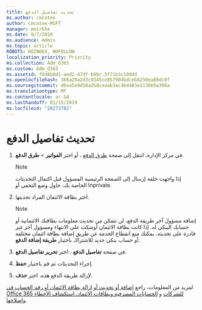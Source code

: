 ```yaml
---
title: تحديث تفاصيل الدفع
ms.author: cmcatee
author: cmcatee-MSFT
manager: mnirkhe
ms.date: 9/7/2018
ms.audience: Admin
ms.topic: article
ROBOTS: NOINDEX, NOFOLLOW
localization_priority: Priority
ms.collection: Adm_O365
ms.custom: Adm_O365
ms.assetid: f8d8b8d1-aed2-47df-b9bc-5f71b3c109dd
ms.openlocfilehash: 366a29a2d3c0345ce857904bdceb8250ea88dc0f
ms.sourcegitcommit: d6ea5e9458a2b8ceaab3ac4bd483e1130b9a398a
ms.translationtype: MT
ms.contentlocale: ar-SA
ms.lasthandoff: 01/15/2019
ms.locfileid: "28273782"
---
```

# <a name="update-payment-details"></a>تحديث تفاصيل الدفع

1. في مركز الإدارة، انتقل إلى صفحة [طرق الدفع](https://go.microsoft.com/fwlink/p/?linkid=2018806) ، أو اختر **الفواتير** \> **طرق الدفع**.
    
    > [!NOTE]
    > إذا واجهت حلقة إرسال إلى الصفحة الرئيسية المسؤول قبل اكتمال التحديثات الخاصة بك، حاول وضع التخفي أو Inprivate. 
  
2. اختر بطاقة الائتمان المراد تحديثها.
    
    > [!NOTE]
    > إضافة مسؤول آخر طريقة الدفع، لن تتمكن من تحديث معلومات بطاقتك الائتمانية أو حسابك البنكي له. إذا كانت بطاقة الائتمان أوشكت على الانتهاء ومسؤول آخر غير قادرة على تحديثه، يمكنك منع انقطاع الخدمة عن طريق إضافة بطاقة ائتمان مختلفة أو حساب بنكي جديد للاشتراك باختيار **طريقة إضافة الدفع**. 
  
3. في صفحة **تفاصيل الدفع** ، اختر **تحرير تفاصيل الدفع**.
    
4. إجراء التحديثات ثم قم باختيار **حفظ**.
    
5. لإزالة طريقة الدفع هذه، اختر **حذف**.
    
لمزيد من المعلومات، راجع [إضافة أو تحديث أو إزالة بطاقة الائتمان أو رقم الحساب في Office 365 للشركات](https://support.office.com/article/30ba9c83-50d8-4020-90ed-830a5b8c8724) و [الحسابات المصرفية وبطاقات الائتمان استكشاف الأخطاء وإصلاحها](https://support.office.com/article/30ba9c83-50d8-4020-90ed-830a5b8c8724).
  

